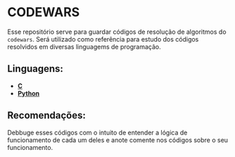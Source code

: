 # CODEWARS

Esse repositório serve para guardar códigos de resolução de algoritmos do `codewars`.
Será utilizado como referência para estudo dos códigos resolvidos em diversas linguagems de programação.

## Linguagens:

- **[C]()**
- **[Python](./Python)**

## Recomendações:

Debbuge esses códigos com o intuito de entender a lógica de funcionamento de cada um deles e anote
comente nos códigos sobre o seu funcionamento.
